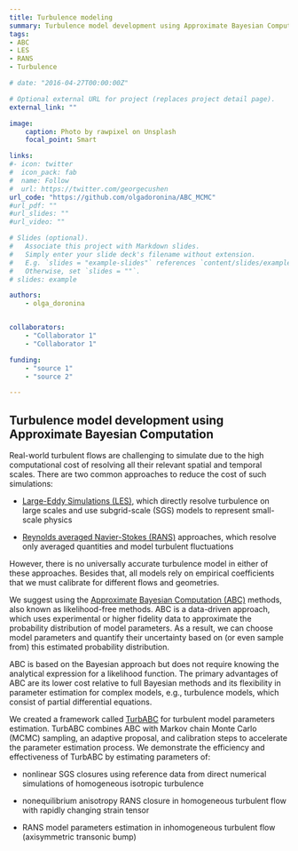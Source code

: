 ```yaml
---
title: Turbulence modeling
summary: Turbulence model development using Approximate Bayesian Computation.
tags:
- ABC
- LES
- RANS
- Turbulence

# date: "2016-04-27T00:00:00Z"

# Optional external URL for project (replaces project detail page).
external_link: ""

image:
    caption: Photo by rawpixel on Unsplash
    focal_point: Smart

links:
#- icon: twitter
#  icon_pack: fab
#  name: Follow
#  url: https://twitter.com/georgecushen
url_code: "https://github.com/olgadoronina/ABC_MCMC"
#url_pdf: ""
#url_slides: ""
#url_video: ""

# Slides (optional).
#   Associate this project with Markdown slides.
#   Simply enter your slide deck's filename without extension.
#   E.g. `slides = "example-slides"` references `content/slides/example-slides.md`.
#   Otherwise, set `slides = ""`.
# slides: example

authors:
    - olga_doronina


collaborators:
    - "Collaborator 1"
    - "Collaborator 1"

funding:
    - "source 1"
    - "source 2"

---
```


## Turbulence model development using Approximate Bayesian Computation

Real-world turbulent flows are challenging to simulate due to the high computational cost of resolving all their relevant spatial and temporal scales. There are two common approaches to reduce the cost of such simulations:

- [Large-Eddy Simulations (LES)](https://en.wikipedia.org/wiki/Large_eddy_simulation), which directly resolve turbulence on large scales and use subgrid-scale (SGS) models to represent small-scale physics

- [Reynolds averaged Navier-Stokes (RANS)](https://en.wikipedia.org/wiki/Reynolds-averaged_Navier%E2%80%93Stokes_equations) approaches, which resolve only averaged quantities and model turbulent fluctuations

However, there is no universally accurate turbulence model in either of these approaches. Besides that, all models rely on empirical coefficients that we must calibrate for different flows and geometries.

We suggest using the [Approximate Bayesian Computation (ABC)](https://en.wikipedia.org/wiki/Approximate_Bayesian_computation) methods, also known as likelihood-free methods. ABC is a data-driven approach, which uses experimental or higher fidelity data to approximate the probability distribution of model parameters. As a result, we can choose model parameters and quantify their uncertainty based on (or even sample from) this estimated probability distribution.

ABC is based on the Bayesian approach but does not require knowing the analytical expression for a likelihood function. The primary advantages of ABC are its lower cost relative to full Bayesian methods and its flexibility in parameter estimation for complex models, e.g., turbulence models, which consist of partial differential equations.

We created a framework called [TurbABC](https://github.com/olgadoronina/ABC_MCMC) for turbulent model parameters estimation.  TurbABC combines ABC with Markov chain Monte Carlo (MCMC) sampling, an adaptive proposal, and calibration steps to accelerate the parameter estimation process. We demonstrate the efficiency and effectiveness of TurbABC by estimating parameters of:

- nonlinear SGS closures using reference data from direct numerical simulations of homogeneous isotropic turbulence

- nonequilibrium anisotropy RANS closure in homogeneous turbulent flow with rapidly changing strain tensor

- RANS model parameters estimation in inhomogeneous turbulent flow (axisymmetric transonic bump)
